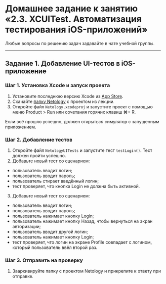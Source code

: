 # Домашнее задание к занятию «2.3. XCUITest. Автоматизация тестирования iOS-приложений»

Любые вопросы по решению задач задавайте в чате учебной группы.

---

## Задание 1. Добавление UI-тестов в iOS-приложение

### Шаг 1. Установка Xcode и запуск проекта

1. Установите последнюю версию Xcode из [App Store](https://apps.apple.com/ru/app/xcode/id497799835).
2. Скачайте [папку Netology](./Project) с проектом из лекции.
3. Откройте файл `Netology.xcodeproj` и запустите проект с помощью меню Product > Run или сочетания горячих клавиш ⌘+ R.

  Если всё прошло успешно, должен открыться симулятор с запущенным приложением.

### Шаг 2. Добавление тестов

1. Откройте файл `NetologyUITests` и запустите тест `testLogin()`. Тест должен пройти успешно.
2. Добавьте новый тест со сценарием:
  - пользователь вводит логин;
  - пользователь вводит пароль;
  - пользователь стирает введённый логин;
  - тест проверяет, что кнопка Login не должна быть активной.

3. Добавьте новый тест со сценарием:
  - пользователь вводит логин;
  - пользователь вводит пароль;
  - пользователь нажимает кнопку Login;
  - пользователь нажимает кнопку Назад, чтобы вернуться на экран авторизации;
  - пользователь вводит другой логин;
  - пользователь нажимает кнопку Login;
  - тест проверяет, что логин на экране Profile совпадает с логином, который пользователь ввёл второй раз.

### Шаг 3. Отправить на проверку

1. Заархивируйте папку с проектом Netology и прикрепите к ответу при отправке.
